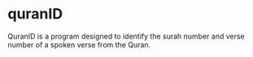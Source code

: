 # quranID
QuranID is a program designed to identify the surah number and verse number of a spoken verse from the Quran.
